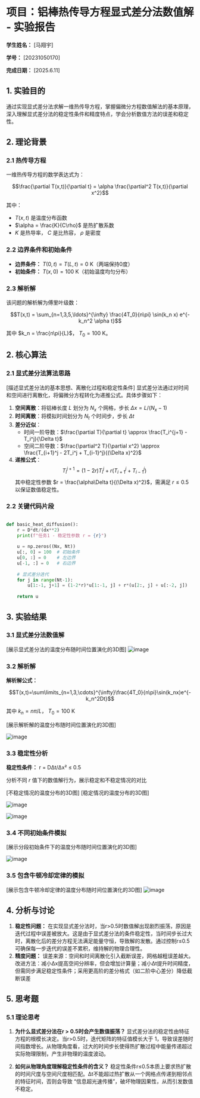 # 项目：铝棒热传导方程显式差分法数值解 - 实验报告

**学生姓名：** [马翔宇] 

**学号：** [20231050170] 

**完成日期：** [2025.6.11]

## 1. 实验目的

通过实现显式差分法求解一维热传导方程，掌握偏微分方程数值解法的基本原理，深入理解显式差分法的稳定性条件和精度特点，学会分析数值方法的误差和稳定性。

## 2. 理论背景

### 2.1 热传导方程

一维热传导方程的数学表达式为：

$$\frac{\partial T(x,t)}{\partial t} = \alpha \frac{\partial^2 T(x,t)}{\partial x^2}$$

其中：
- $T(x,t)$ 是温度分布函数
- $\alpha = \frac{K}{C\rho}$ 是热扩散系数
- $K$ 是热导率， $C$ 是比热容， $\rho$ 是密度

### 2.2 边界条件和初始条件

- **边界条件：** $T(0,t) = T(L,t) = 0$ K（两端保持0度）
- **初始条件：** $T(x,0) = 100$ K（初始温度均匀分布）

### 2.3 解析解

该问题的解析解为傅里叶级数：

$$T(x,t) = \sum_{n=1,3,5,\ldots}^{\infty} \frac{4T_0}{n\pi} \sin(k_n x) e^{-k_n^2 \alpha t}$$

其中 $k_n = \frac{n\pi}{L}$， $T_0 = 100$ K。

## 2. 核心算法

### 2.1 显式差分法算法思路

[描述显式差分法的基本思想、离散化过程和稳定性条件]
显式差分法通过对时间和空间进行离散化，将偏微分方程转化为递推公式。具体步骤如下：
1. **空间离散**：将铝棒长度 $L$ 划分为 $N_x$ 个网格，步长 $\Delta x = L/(N_x-1)$
2. **时间离散**：将模拟时间划分为 $N_t$ 个时间步，步长 $\Delta t$
3. **差分近似**：
   - 时间一阶导数：$\frac{\partial T}{\partial t} \approx \frac{T_i^{j+1} - T_i^j}{\Delta t}$
   - 空间二阶导数：$\frac{\partial^2 T}{\partial x^2} \approx \frac{T_{i+1}^j - 2T_i^j + T_{i-1}^j}{(\Delta x)^2}$
4. **递推公式**：
   $$T_i^{j+1} = (1-2r)T_i^j + r(T_{i+1}^j + T_{i-1}^j)$$
   其中稳定性参数 $r = \frac{\alpha\Delta t}{(\Delta x)^2}$，需满足 $r \leq 0.5$ 以保证数值稳定性。
### 2.2 关键代码片段
```python

def basic_heat_diffusion():
    r = D*dt/(dx**2)
    print(f"任务1 - 稳定性参数 r = {r}")
    
    u = np.zeros((Nx, Nt))
    u[:, 0] = 100  # 初始条件
    u[0, :] = 0    # 左边界
    u[-1, :] = 0   # 右边界
    
    # 显式差分迭代
    for j in range(Nt-1):
        u[1:-1, j+1] = (1-2*r)*u[1:-1, j] + r*(u[2:, j] + u[:-2, j])
    
    return u
```

## 3. 实验结果

### 3.1 显式差分法数值解

[展示显式差分法的温度分布随时间位置演化的3D图]
![image](https://github.com/user-attachments/assets/61b12c76-90cc-4719-b2cc-389da76ef398)

### 3.2 解析解
**解析解公式：**

$$T(x,t)=\sum\limits_{n=1,3,\cdots}^{\infty}\frac{4T_0}{n\pi}\sin(k_nx)e^{-k_n^2Dt}$$

其中 $k_n = n\pi/L$， $T_0=100$ K

[展示解析解的温度分布随时间位置演化的3D图]

![image](https://github.com/user-attachments/assets/7865b4b9-4932-4df9-ba11-3f2d0e746cfe)

### 3.3 稳定性分析

**稳定性条件：** r = DΔt/Δx² ≤ 0.5

分析不同 $r$ 值下的数值解行为，展示稳定和不稳定情况的对比

[不稳定情况的温度分布的3D图]
[稳定情况的温度分布的3D图]

![image](https://github.com/user-attachments/assets/4bb2a4af-b3b6-45d0-9ec5-edc36167ef49)

![image](https://github.com/user-attachments/assets/5613b499-65be-4577-8ca7-6f5bc797d705)



### 3.4 不同初始条件模拟

[展示分段初始条件下的温度分布随时间位置演化的3D图]

![image](https://github.com/user-attachments/assets/f5acb8ab-e352-4bd5-bb47-acdd8dc936f4)

### 3.5 包含牛顿冷却定律的模拟
[展示包含牛顿冷却定律的温度分布随时间位置演化的3D图]
![image](https://github.com/user-attachments/assets/a380c548-64c0-4b9b-b6b6-db455f04f04c)

## 4. 分析与讨论

1. **稳定性问题：**
 在实现显式差分法时，当r>0.5时数值解出现剧烈振荡，原因是迭代过程中误差被放大。这是由于显式差分法的条件稳定性，当时间步长过大时，离散化后的差分方程无法满足能量守恒，导致解的发散。通过控制r≤0.5可确保每一步迭代的误差不累积，维持解的物理合理性。
2. **精度问题：**
误差来源：空间和时间离散化引入截断误差，网格越粗误差越大。
改进方法：减小Δx提高空间分辨率，但会增加计算量；减小Δt提升时间精度，但需同步满足稳定性条件；采用更高阶的差分格式（如二阶中心差分）降低截断误差

## 5. 思考题

### 5.1 理论思考

1. **为什么显式差分法在r > 0.5时会产生数值振荡？**
显式差分法的稳定性由特征方程的根模长决定。当r>0.5时，迭代矩阵的特征值模长大于 1，导致误差随时间指数增长。从物理角度看，过大的时间步长使得热扩散过程中能量传递超过实际物理限制，产生非物理的温度波动。


2. **如何从物理角度理解稳定性条件的含义？**
稳定性条件r≤0.5本质上要求热扩散的时间尺度与空间尺度相匹配。Δt不能超过热扩散从一个网格点传递到相邻点的特征时间，否则会导致 “信息超光速传播”，破坏物理因果性，从而引发数值不稳定。

